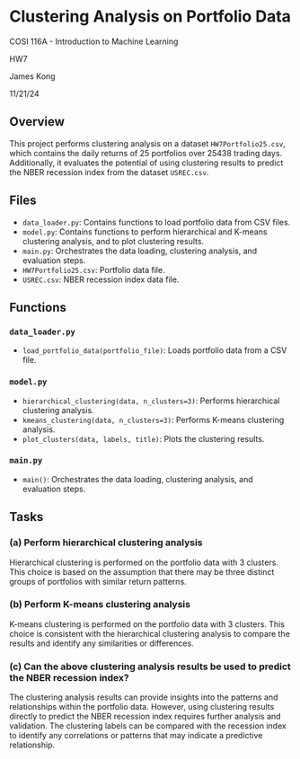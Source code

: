 # Clustering Analysis on Portfolio Data

COSI 116A - Introduction to Machine Learning

HW7

James Kong

11/21/24

## Overview

This project performs clustering analysis on a dataset `HW7Portfolio25.csv`, which contains the daily returns of 25 portfolios over 25438 trading days. Additionally, it evaluates the potential of using clustering results to predict the NBER recession index from the dataset `USREC.csv`.

## Files

- `data_loader.py`: Contains functions to load portfolio data from CSV files.
- `model.py`: Contains functions to perform hierarchical and K-means clustering analysis, and to plot clustering results.
- `main.py`: Orchestrates the data loading, clustering analysis, and evaluation steps.
- `HW7Portfolio25.csv`: Portfolio data file.
- `USREC.csv`: NBER recession index data file.

## Functions

### `data_loader.py`

- `load_portfolio_data(portfolio_file)`: Loads portfolio data from a CSV file.

### `model.py`

- `hierarchical_clustering(data, n_clusters=3)`: Performs hierarchical clustering analysis.
- `kmeans_clustering(data, n_clusters=3)`: Performs K-means clustering analysis.
- `plot_clusters(data, labels, title)`: Plots the clustering results.

### `main.py`

- `main()`: Orchestrates the data loading, clustering analysis, and evaluation steps.

## Tasks

### (a) Perform hierarchical clustering analysis

Hierarchical clustering is performed on the portfolio data with 3 clusters. This choice is based on the assumption that there may be three distinct groups of portfolios with similar return patterns.

### (b) Perform K-means clustering analysis

K-means clustering is performed on the portfolio data with 3 clusters. This choice is consistent with the hierarchical clustering analysis to compare the results and identify any similarities or differences.

### (c) Can the above clustering analysis results be used to predict the NBER recession index?

The clustering analysis results can provide insights into the patterns and relationships within the portfolio data. However, using clustering results directly to predict the NBER recession index requires further analysis and validation. The clustering labels can be compared with the recession index to identify any correlations or patterns that may indicate a predictive relationship.
